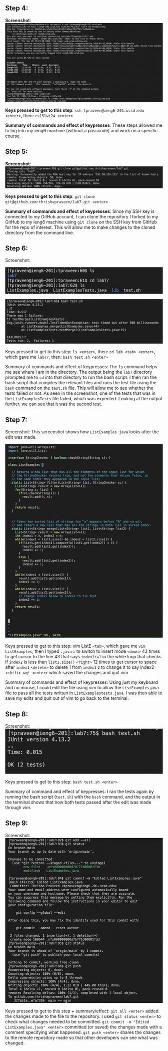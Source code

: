 Step 4:
---------	

__Screenshot__: ![Image](lab4_step4.png)

__Keys pressed to get to this step__: `ssh tpraveen@ieng6-201.ucsd.edu <enter>`, then: `cs15lwi24 <enter>`

__Summary of commands and effect of keypresses__: These steps allowed me to log into my ieng6 machine (without a passcode) and work on a specific course. 

Step 5:
---------	

__Screenshot__: ![Image](lab4_step5.png)

__Keys pressed to get to this step__: `git clone git@github.com:thrishapraveen/lab7.git <enter>`

__Summary of commands and effect of keypresses__: Since my SSH key is connected to my GitHub account, I can clone the repository I forked to my GitHub to my ieng6 machine using `git clone` on the SSH key from GitHub for the repo of interest. This will allow me to make changes to the cloned directory from the command line. 

Step 6:
---------	

Screenshot: 

![Image](lab4_step6.1.png)

![Image](lab4_step6.2.png)

Keys pressed to get to this step: `ls <enter>`, then: `cd lab <tab> <enter>`, which gave me `lab7/`, then: `bash test.sh <enter>`

Summary of commands and effect of keypresses: The `ls` command helps me see where I am in the directory. The output being the `lab7` directory prompted me to `cd` into that directory to run the bash script. I then ran the bash script that compiles the relevant files and runs the test file using the `bash` command on the `test.sh` file. This will allow me to see whether the tests failed or not. As seen in the screenshot, one of the tests that was in the `ListExamplesTests` file failed, which was expected. Looking at the output further, we can see that it was the second test.

Step 7:
---------	

Screenshot: This screenshot shows how `ListExamples.java` looks after the edit was made.

![Image](lab4_step7.png)

Keys pressed to get to this step: 
vim ListE `<tab>`, which gave me `vim ListExamples`, then I typed `.java`
`i` to switch to insert mode
`<down>` 43 times to get cursor to the line 43 that says `index1+=1` in the while loop that checks if `index2` is less than `list2.size()`
`<right>` 12 times to get cursor to space after `index1`
`<delete>` to delete 1 from `index1`
`2` to change it to say index2
`<shift> wq! <enter>` which saved the changes and quit vim

Summary of commands and effect of keypresses: Using just my keyboard and no mouse, I could edit the file using vim to allow the `ListExamples` java file to pass all the tests written in `ListExamplestests.java`. I was then able to save my edits and quit out of vim to go back to the terminal. 

Step 8:
---------	

Screenshot: 
![Image](lab4_step8.png)

Keys pressed to get to this step: `bash test.sh <enter>`

Summary of command and effect of keypresses: I ran the tests again by running the bash script (`test.sh`) with the `bash` command, and the output in the terminal shows that now both tests passed after the edit was made through vim.

Step 9:
---------	

Screenshot:
![Image](lab4_step9.png)

Keys pressed to get to this step + summary/effect: `git all <enter>` added the changes made to the file to the repository. I used `git status <enter>` to check what changes needed to be committed. `git commit -m "Edited ListExamples.java" <enter>` committed (or saved) the changes made with a comment specifying what happened. `git push <enter>` shares the changes to the remote repository made so that other developers can see what was changed. 
